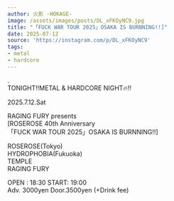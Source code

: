 ```yaml
---
author: 火影 -HOKAGE-
image: /assets/images/posts/DL_xFKOyNC9.jpg
title: "「FUCK WAR TOUR 2025」OSAKA IS BURNNING!!]"
date: 2025-07-12
source: 'https://instagram.com/p/DL_xFKOyNC9'
tags:
- metal
- hardcore
---
```

.<br>
TONIGHT‼️METAL & HARDCORE NIGHT🔥‼️

2025.7.12.Sat

RAGING FURY presents<br>
[ROSEROSE 40th Anniversary<br>
「FUCK WAR TOUR 2025」OSAKA IS BURNNING!!]

ROSEROSE(Tokyo)<br>
HYDROPHOBIA(Fukuoka)<br>
TEMPLE<br>
RAGING FURY

OPEN : 18:30 START: 19:00<br>
Adv. 3000yen Door.3500yen (+Drink fee)